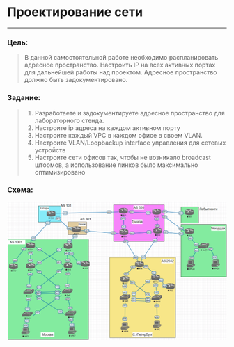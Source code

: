 #   Проектирование сети
-------------
###  Цель:
>В данной самостоятельной работе необходимо распланировать адресное пространство.
Настроить IP на всех активных портах для дальнейшей работы над проектом.
Адресное пространство должно быть задокументировано.

###  Задание:
> 1. Разработаете и задокументируете адресное пространство для лабораторного стенда.
>2. Настроите ip адреса на каждом активном порту
>3. Настроите каждый VPC в каждом офисе в своем VLAN.
>4. Настроите VLAN/Loopbackup interface управления для сетевых устройств
>5. Настроите сети офисов так, чтобы не возникало broadcast штормов, а использование линков было максимально оптимизировано

###  Схема:

![Alt text](%D1%81%D1%85%D0%B5%D0%BC%D0%B0_%D1%81%D0%B5%D1%82%D0%B8_%D0%BE%D0%B1%D1%89%D0%B0%D1%8F.PNG)

